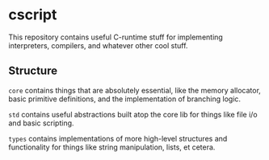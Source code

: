 # cscript

This repository contains useful C-runtime stuff
for implementing interpreters, compilers,
and whatever other cool stuff.

## Structure

`core` contains things that are absolutely essential,
like the memory allocator, basic primitive definitions,
and the implementation of branching logic.

`std` contains useful abstractions built atop the
core lib for things like file i/o and basic scripting.

`types` contains implementations of more high-level
structures and functionality for things like
string manipulation, lists, et cetera.
